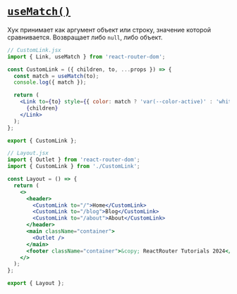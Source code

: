 # [`useMatch()`](../index.md)

Хук принимает как аргумент объект или строку, значение которой сравнивается. Возвращает либо `null`, либо объект.

```jsx
// CustomLink.jsx
import { Link, useMatch } from 'react-router-dom';

const CustomLink = ({ children, to, ...props }) => {
  const match = useMatch(to);
  console.log({ match });

  return (
    <Link to={to} style={{ color: match ? 'var(--color-active)' : 'white' }} {...props}>
      {children}
    </Link>
  );
};

export { CustomLink };

// Layout.jsx
import { Outlet } from 'react-router-dom';
import { CustomLink } from './CustomLink';

const Layout = () => {
  return (
    <>
      <header>
        <CustomLink to="/">Home</CustomLink>
        <CustomLink to="/blog">Blog</CustomLink>
        <CustomLink to="/about">About</CustomLink>
      </header>
      <main className="container">
        <Outlet />
      </main>
      <footer className="container">&copy; ReactRouter Tutorials 2024</footer>
    </>
  );
};

export { Layout };
```
